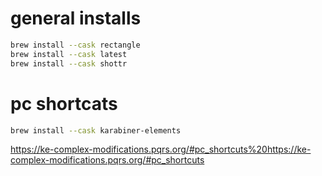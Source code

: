 
# general installs
```bash
brew install --cask rectangle
brew install --cask latest
brew install --cask shottr
```

# pc shortcats

```bash
brew install --cask karabiner-elements
```
https://ke-complex-modifications.pqrs.org/#pc_shortcuts%20https://ke-complex-modifications.pqrs.org/#pc_shortcuts


